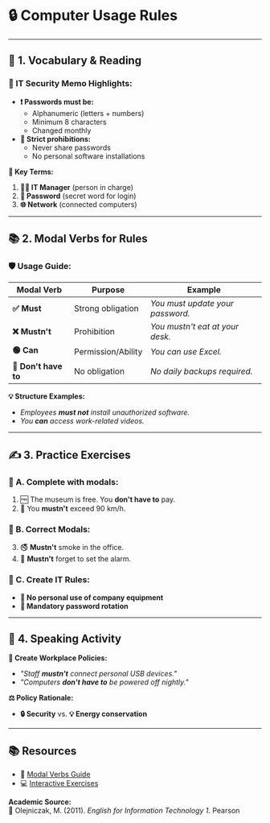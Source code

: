 # 🔒 Computer Usage Rules

---

## 📖 1. Vocabulary & Reading  
### 🔐 IT Security Memo Highlights:  
- **❗ Passwords must be:**  
  - Alphanumeric (letters + numbers)  
  - Minimum 8 characters  
  - Changed monthly  
- **🚫 Strict prohibitions:**  
  - Never share passwords  
  - No personal software installations  

**🔑 Key Terms:**  
1. **👨💼 IT Manager** (person in charge)  
4. **🔑 Password** (secret word for login)  
5. **🌐 Network** (connected computers)  

---

## 📚 2. Modal Verbs for Rules  

### 🛡️ Usage Guide:  
| Modal Verb   | Purpose              | Example                          |
|--------------|----------------------|----------------------------------|
| **✅ Must**      | Strong obligation    | *You must update your password.* |
| **❌ Mustn't**   | Prohibition          | *You mustn't eat at your desk.*  |
| **🟢 Can**       | Permission/Ability   | *You can use Excel.*             |
| **🔵 Don't have to** | No obligation    | *No daily backups required.*     |

**💡 Structure Examples:**  
- *Employees **must not** install unauthorized software.*  
- *You **can** access work-related videos.*  

---

## ✍️ 3. Practice Exercises  

### 🔹 A. Complete with modals:  
1. 🆓 The museum is free. You **don't have to** pay.  
2. 🚗 You **mustn't** exceed 90 km/h.  

### 🔹 B. Correct Modals:  
3. 🚭 **Mustn't** smoke in the office.  
7. 🔔 **Mustn't** forget to set the alarm.  

### 🔹 C. Create IT Rules:  
- **🚫 No personal use of company equipment**  
- **🔄 Mandatory password rotation**  

---

## 💬 4. Speaking Activity  
**🏢 Create Workplace Policies:**  
- *"Staff **mustn't** connect personal USB devices."*  
- *"Computers **don't have to** be powered off nightly."*  

**⚖️ Policy Rationale:**  
- **🔒 Security** vs. **💡 Energy conservation**  

---

## 📚 Resources  
- 📘 [Modal Verbs Guide](https://www.grammarly.com/blog/parts-of-speech/modal-verbs/)  
- 💻 [Interactive Exercises](https://www.liveworksheets.com/w/en/english-second-language-esl/368622)  

**Academic Source:**  
📖 Olejniczak, M. (2011). *English for Information Technology 1*. Pearson  
